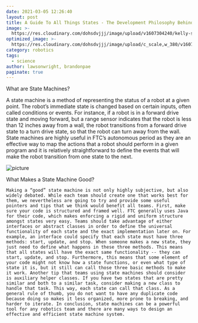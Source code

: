 ```yaml
---
date: 2021-03-05 12:26:40
layout: post
title: A Guide To All Things States - The Development Philosophy Behind State Machines
image: >-
  https://res.cloudinary.com/dohsdvjjj/image/upload/v1607304240/kelly-sikkema-YK0HPwWDJ1I-unsplash_ywtauy.jpg
optimized_image: >-
  https://res.cloudinary.com/dohsdvjjj/image/upload/c_scale,w_380/v1607304240/kelly-sikkema-YK0HPwWDJ1I-unsplash_ywtauy.jpg
category: robotics
tags:
  - science
author: lawsonwright, brandonpae
paginate: true
---
```



What are State Machines?
	
  
  A state machine is a method of representing the status of a robot at a given point. The robot’s immediate state is changed based on certain inputs, often called conditions or events. For instance, if a robot is in a forward drive state and moving forward, but a range sensor indicates that the robot is less than 12 inches away from a wall, the robot transitions from a forward drive state to a turn drive state, so that the robot can turn away from the wall. State machines are highly useful in FTC’s autonomous period as they are an effective way to map the actions that a robot should perform in a given program and it is relatively straightforward to define the events that will make the robot transition from one state to the next.

![picture](https://res.cloudinary.com/dohsdvjjj/image/upload/v1617655359/ok_fceajc.png)

What Makes a State Machine Good?

	Making a “good” state machine is not only highly subjective, but also widely debated. While each team should create one that works best for them, we nevertheless are going to try and provide some useful pointers and tips that we think would benefit all teams. First, make sure your code is structured and framed well. FTC generally uses Java for their code, which makes enforcing a rigid and uniform structure amongst states very easy. Teams should take advantage of either interfaces or abstract classes in order to define the universal functionality of each state and the exact implementation later on. For example, an interface could specify that each state must have three methods: start, update, and stop. When someone makes a new state, they just need to define what happens in these three methods. This means that all states will have the exact same functionality -- they can start, update, and stop. Furthermore, this means that some element of your code might not know how a state functions, or even what type of state it is, but it still can call those three basic methods to make it work. Another tip that teams using state machines should consider is auxiliary helper classes. If you have two states that are pretty similar and both to a similar task, consider making a new class to handle that task. This way, each state can call that class. As a general rule of thumb, you do not want to have any duplicate code because doing so makes it less organized, more prone to breaking, and harder to iterate. In conclusion, state machines can be a powerful tool for any robotics team and there are many ways to design an effective and efficient state machine system. 








